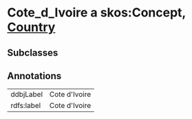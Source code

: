 # Cote_d_Ivoire a skos:Concept, [Country](/0.1/Country)

## Subclasses

## Annotations

|||
|-----|-----|
|ddbjLabel|Cote d'Ivoire|
|rdfs:label|Cote d'Ivoire|

